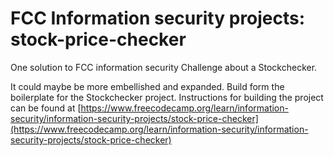# FCC Information security projects: stock-price-checker


One solution to FCC information security Challenge about a Stockchecker.

It could maybe be more embellished and expanded. 
Build form the boilerplate for the Stockchecker project. Instructions for building the project can be found at [https://www.freecodecamp.org/learn/information-security/information-security-projects/stock-price-checker](https://www.freecodecamp.org/learn/information-security/information-security-projects/stock-price-checker)

